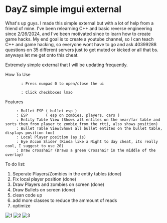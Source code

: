 # DayZ simple imgui external
What's up guys. I made this simple external but with a lot of help from a friend of mine. I've been relearning C++ and basic reverse engineering since 2/26/2024, and I've been motivated since to learn how to create game hacks. My end goal is to create a youtube channel, so I can teach C++ and game hacking, so everyone wont have to go and ask 40399288 questions on 35 different servers just to get muted or kicked or all that bs. anyways let me get onto this cheat.

Extremely simple external that I will be updating frequently. 


How To Use

           : Press numpad 0 to open/close the ui

           : Click checkboxes lmao

Features     

         : Bullet ESP ( bullet esp )
         : ESP        ( esp on zombies, players, cars )
         : Entity Table View (Shows all entites on the near/far table and sorts them from player to zombie from the rtti, also shows position)
         : Bullet Table View(Shows all bullet entites on the bullet table, displays position too)
         : Local Player position (as is)
         : Eye Accom Slider (Kinda like a Night to day cheat, its really cool, I suggest to use 20)
         : Draw crosshair (Draws a green Crosshair in the middle of the overlay)

To do list:
1. Seperate Players/Zombies in the entity tables (done)
2. Fix local player position (done)
4. Draw Players and zombies on screen (done)
5. Draw Bullets on screen (done)
6. clean code up
7. add more classes to reduce the ammount of reads
8. optimize 



![1](https://github.com/PointerToObject/DayZExternal_Imgui/assets/164882065/10fbc131-ca17-4545-97d5-95d590d1d1ed)
![2](https://github.com/PointerToObject/DayZExternal_Imgui/assets/164882065/bf9fe461-4cf0-4b80-9e14-db504465b869)
![3](https://github.com/PointerToObject/DayZExternal_Imgui/assets/164882065/85174dec-c235-4fbf-a47b-c4bcc7f96711)


